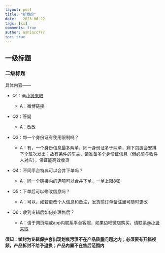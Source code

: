 ```yaml
---
layout: post
title: "新发的"
date:   2023-06-22
tags: [xx]
comments: true
author: ashincc777
toc: true
---
```


## 一级标题
### 二级标题
具体内容——

- Q1：[@小贤来取](https://www.weibo.com/u/7440442261)
  - A：微博链接

- Q2：答疑
  - A：改改

- Q3：每一个身份证有使用限制吗？
  - A：有，一个身份信息最多两单，同一身份证多于两单，剩下包裹会安排下个班次发出；故有条件的车主，请准备多个身份证信息（但必须与收件人对应），保证能高效收货

- Q4：不同平台特典可以合并下单吗？
  - A：同一个链接内的选项可以合并下单，一单上限8张

- Q5：下单后可以修改信息吗？
  - A：可以，如若更改个人信息和备注，发货前订单备注里可随时更改

- Q6：收到专辑后如何处理售后？
  - A：请于网页端或app内联系平台客服，如果边吧微店购买，请联系[@小贤来取](https://weibo.com/u/7440442261)

**须知：塑封为专辑保护套出现划痕污渍不在产品质量问题之内；必须要有开箱视频，产品拆封不给予退换；产品内置不在售后范围内**
